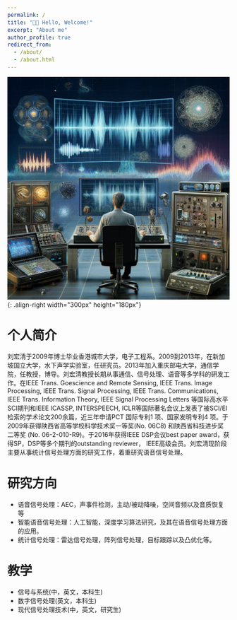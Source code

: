 ```yaml
---
permalink: /
title: "👋🏼 Hello, Welcome!"
excerpt: "About me"
author_profile: true
redirect_from: 
  - /about/
  - /about.html
---
```




![Illustration of combining vision and language modalities](/images/personal.jpg){: .align-right width="300px" height="180px"}
 
# 个人简介

刘宏清于2009年博士毕业香港城市大学，电子工程系。2009到2013年，在新加坡国立大学，水下声学实验室，任研究员。2013年加入重庆邮电大学，通信学院，任教授，博导。刘宏清教授长期从事通信、信号处理、语音等多学科的研发工作。在IEEE Trans. Goescience and Remote Sensing, IEEE Trans. Image Processing, IEEE Trans. Signal Processing, IEEE Trans. Communications, IEEE Trans. Information Theory, IEEE Signal Processing Letters 等国际高水平SCI期刊和IEEE ICASSP, INTERSPEECH, ICLR等国际著名会议上发表了被SCI/EI 检索的学术论文200余篇，近三年申请PCT 国际专利1 项、国家发明专利4 项。于2009年获得陕西省高等学校科学技术奖一等奖(No. 06C8) 和陕西省科技进步奖二等奖 (No. 06-2-010-R9)。于2016年获得IEEE DSP会议best paper award，获得SP，DSP等多个期刊的outstanding reviewer， IEEE高级会员。刘宏清现阶段主要从事统计信号处理方面的研究工作，着重研究语音信号处理。

# 研究方向

- 语音信号处理：AEC，声事件检测，主动/被动降噪，空间音频以及音质恢复等
- 智能语音信号处理：人工智能，深度学习算法研究，及其在语音信号处理方面的应用。
- 统计信号处理：雷达信号处理，阵列信号处理，目标跟踪以及凸优化等。

# 教学
- 信号与系统(中，英文，本科生)
- 数字信号处理(英文，本科生)
- 现代信号处理技术(中，英文，研究生)





